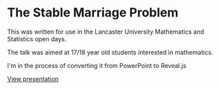 # The Stable Marriage Problem

This was written for use in the Lancaster University Mathematics and Statistics open days.

The talk was aimed at 17/18 year old students interested in mathematics. 

I'm in the process of converting it from PowerPoint to Reveal.js

[View presentation](https://cdn.rawgit.com/trianglegirl/presentations/517fda98/2016-02-14-stable-marriage-problem/the-stable-marriage-problem.html)
